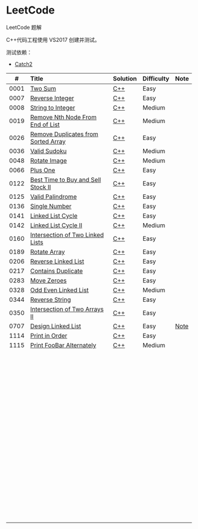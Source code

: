 # LeetCode
LeetCode 题解



C++代码工程使用 VS2017 创建并测试。



测试依赖：

- [Catch2](https://github.com/catchorg/Catch2)



|  #   | Title                                                        | Solution                                                     | Difficulty | Note                                                         |
| :--: | :----------------------------------------------------------- | :----------------------------------------------------------- | :--------- | ------------------------------------------------------------ |
| 0001 | [Two Sum](https://leetcode.com/problems/two-sum/)            | [C++](https://github.com/CPythoner/LeetCode/blob/master/0001.%20Two%20Sum/0001.%20Two%20Sum.h) | Easy       |                                                              |
| 0007 | [Reverse Integer](https://leetcode.com/problems/reverse-integer/) | [C++](https://github.com/CPythoner/LeetCode/blob/master/0007.%20Reverse%20Integer/0007.%20Reverse%20Integer.h) | Easy       |                                                              |
| 0008 | [String to Integer](<https://leetcode.com/problems/string-to-integer-atoi/>) | [C++](https://github.com/CPythoner/LeetCode/blob/master/0007.%20Reverse%20Integer/0007.%20Reverse%20Integer.h) | Medium     |                                                              |
| 0019 | [Remove Nth Node From End of List](https://leetcode.com/problems/remove-nth-node-from-end-of-list/) | [C++](https://github.com/CPythoner/LeetCode/blob/master/0019.%20Remove%20Nth%20Node%20From%20End%20of%20List/0019.%20Remove%20Nth%20Node%20From%20End%20of%20List.h) | Medium     |                                                              |
| 0026 | [Remove Duplicates from Sorted Array](https://leetcode.com/problems/remove-duplicates-from-sorted-array/) | [C++](https://github.com/CPythoner/LeetCode/blob/master/0026.%20Remove%20Duplicates%20from%20Sorted%20Array/0026.%20Remove%20Duplicates%20from%20Sorted%20Array.h) | Easy       |                                                              |
| 0036 | [Valid Sudoku](https://leetcode.com/problems/valid-sudoku/)  | [C++](https://github.com/CPythoner/LeetCode/blob/master/0036.%20Valid%20Sudoku/0036.%20Valid%20Sudoku.h) | Medium     |                                                              |
| 0048 | [Rotate Image](https://leetcode.com/problems/rotate-image/)  | [C++](https://github.com/CPythoner/LeetCode/tree/master/0048.%20Rotate%20Image) | Medium     |                                                              |
| 0066 | [Plus One](https://leetcode.com/problems/plus-one/)          | [C++](https://github.com/CPythoner/LeetCode/blob/master/0066.%20Plus%20One/0066.%20Plus%20One.h) | Easy       |                                                              |
| 0122 | [Best Time to Buy and Sell Stock II](https://leetcode.com/problems/best-time-to-buy-and-sell-stock-ii/) | [C++](https://github.com/CPythoner/LeetCode/blob/master/0122.%20Best%20Time%20to%20Buy%20and%20Sell%20Stock%20II/0122.%20Best%20Time%20to%20Buy%20and%20Sell%20Stock%20II.h) | Easy       |                                                              |
| 0125 | [Valid Palindrome](https://leetcode.com/problems/valid-palindrome/) | [C++](https://github.com/CPythoner/LeetCode/blob/master/0125.%20Valid%20Palindrome/0125.%20Valid%20Palindrome.h) | Easy       |                                                              |
| 0136 | [Single Number](https://leetcode.com/problems/single-number/) | [C++](https://github.com/CPythoner/LeetCode/blob/master/0136.%20Single%20Number/0136.%20Single%20Number.h) | Easy       |                                                              |
| 0141 | [Linked List Cycle](https://leetcode.com/problems/linked-list-cycle/) | [C++](https://github.com/CPythoner/LeetCode/blob/master/0141.%20Linked%20List%20Cycle/0141.%20Linked%20List%20Cycle.h) | Easy       |                                                              |
| 0142 | [Linked List Cycle II](https://leetcode.com/problems/linked-list-cycle-ii/) | [C++](https://github.com/CPythoner/LeetCode/blob/master/0142.%20Linked%20List%20Cycle%20II/0142.%20Linked%20List%20Cycle%20II.h) | Medium     |                                                              |
| 0160 | [Intersection of Two Linked Lists](https://leetcode.com/problems/intersection-of-two-linked-lists/) | [C++](https://github.com/CPythoner/LeetCode/blob/master/0160.%20Intersection%20of%20Two%20Linked%20Lists/0160.%20Intersection%20of%20Two%20Linked%20Lists.h) | Easy       |                                                              |
| 0189 | [Rotate Array](https://leetcode.com/problems/rotate-array/)  | [C++](https://github.com/CPythoner/LeetCode/blob/master/0189.%20Rotate%20Array/0189.%20Rotate%20Array.h) | Easy       |                                                              |
| 0206 | [Reverse Linked List](https://leetcode.com/problems/reverse-linked-list/) | [C++](https://github.com/CPythoner/LeetCode/blob/master/0206.%20Reverse%20Linked%20List/0206.%20Reverse%20Linked%20List.h) | Easy       |                                                              |
| 0217 | [Contains Duplicate](https://leetcode.com/problems/contains-duplicate/) | [C++](https://github.com/CPythoner/LeetCode/blob/master/0217.%20Contains%20Duplicate/0217.%20Contains%20Duplicate.h) | Easy       |                                                              |
| 0283 | [Move Zeroes](https://leetcode.com/problems/move-zeroes/)    | [C++](https://github.com/CPythoner/LeetCode/blob/master/0283.%20Move%20Zeroes/0283.%20Move%20Zeroes.h) | Easy       |                                                              |
| 0328 | [Odd Even Linked List](<https://leetcode.com/problems/odd-even-linked-list/>) | [C++](https://github.com/CPythoner/LeetCode/blob/master/0328.%20Odd%20Even%20Linked%20List/0328.%20Odd%20Even%20Linked%20List.h) | Medium     |                                                              |
| 0344 | [Reverse String](https://leetcode.com/problems/reverse-string/) | [C++](https://github.com/CPythoner/LeetCode/blob/master/0344.%20Reverse%20String/0344.%20Reverse%20String.h) | Easy       |                                                              |
| 0350 | [Intersection of Two Arrays II](https://leetcode.com/problems/intersection-of-two-arrays-ii/) | [C++](https://github.com/CPythoner/LeetCode/blob/master/0350.%20Intersection%20of%20Two%20Arrays%20II/0350.%20Intersection%20of%20Two%20Arrays%20II.h) | Easy       |                                                              |
| 0707 | [Design Linked List](https://leetcode.com/problems/design-linked-list/) | [C++](https://github.com/CPythoner/LeetCode/blob/master/0707.%20Design%20Linked%20List/0707.%20Design%20Linked%20List.h) | Easy       | [Note](https://github.com/CPythoner/LeetCode/tree/master/0707.%20Design%20Linked%20List/note) |
| 1114 | [Print in Order](https://leetcode.com/problems/print-in-order/) | [C++](https://github.com/CPythoner/LeetCode/blob/master/1114.%20Print%20in%20Order/1114.%20Print%20in%20Order.h) | Easy       |                                                              |
| 1115 | [Print FooBar Alternately](https://leetcode-cn.com/problems/print-foobar-alternately) | [C++](https://github.com/CPythoner/LeetCode/blob/master/1115.%20Print%20FooBar%20Alternately/1115.%20Print%20FooBar%20Alternately.h) | Medium     |                                                              |
|      |                                                              |                                                              |            |                                                              |
|      |                                                              |                                                              |            |                                                              |
|      |                                                              |                                                              |            |                                                              |
|      |                                                              |                                                              |            |                                                              |
|      |                                                              |                                                              |            |                                                              |
|      |                                                              |                                                              |            |                                                              |
|      |                                                              |                                                              |            |                                                              |
|      |                                                              |                                                              |            |                                                              |
|      |                                                              |                                                              |            |                                                              |
|      |                                                              |                                                              |            |                                                              |
|      |                                                              |                                                              |            |                                                              |
|      |                                                              |                                                              |            |                                                              |
|      |                                                              |                                                              |            |                                                              |
|      |                                                              |                                                              |            |                                                              |
|      |                                                              |                                                              |            |                                                              |
|      |                                                              |                                                              |            |                                                              |
|      |                                                              |                                                              |            |                                                              |
|      |                                                              |                                                              |            |                                                              |
|      |                                                              |                                                              |            |                                                              |
|      |                                                              |                                                              |            |                                                              |
|      |                                                              |                                                              |            |                                                              |
|      |                                                              |                                                              |            |                                                              |
|      |                                                              |                                                              |            |                                                              |
|      |                                                              |                                                              |            |                                                              |
|      |                                                              |                                                              |            |                                                              |
|      |                                                              |                                                              |            |                                                              |
|      |                                                              |                                                              |            |                                                              |
|      |                                                              |                                                              |            |                                                              |
|      |                                                              |                                                              |            |                                                              |
|      |                                                              |                                                              |            |                                                              |
|      |                                                              |                                                              |            |                                                              |
|      |                                                              |                                                              |            |                                                              |
|      |                                                              |                                                              |            |                                                              |
|      |                                                              |                                                              |            |                                                              |
|      |                                                              |                                                              |            |                                                              |
|      |                                                              |                                                              |            |                                                              |
|      |                                                              |                                                              |            |                                                              |
|      |                                                              |                                                              |            |                                                              |
|      |                                                              |                                                              |            |                                                              |
|      |                                                              |                                                              |            |                                                              |
|      |                                                              |                                                              |            |                                                              |
|      |                                                              |                                                              |            |                                                              |
|      |                                                              |                                                              |            |                                                              |
|      |                                                              |                                                              |            |                                                              |
|      |                                                              |                                                              |            |                                                              |
|      |                                                              |                                                              |            |                                                              |
|      |                                                              |                                                              |            |                                                              |
|      |                                                              |                                                              |            |                                                              |
|      |                                                              |                                                              |            |                                                              |
|      |                                                              |                                                              |            |                                                              |
|      |                                                              |                                                              |            |                                                              |
|      |                                                              |                                                              |            |                                                              |
|      |                                                              |                                                              |            |                                                              |
|      |                                                              |                                                              |            |                                                              |
|      |                                                              |                                                              |            |                                                              |
|      |                                                              |                                                              |            |                                                              |
|      |                                                              |                                                              |            |                                                              |
|      |                                                              |                                                              |            |                                                              |
|      |                                                              |                                                              |            |                                                              |
|      |                                                              |                                                              |            |                                                              |
|      |                                                              |                                                              |            |                                                              |
|      |                                                              |                                                              |            |                                                              |
|      |                                                              |                                                              |            |                                                              |
|      |                                                              |                                                              |            |                                                              |
|      |                                                              |                                                              |            |                                                              |
|      |                                                              |                                                              |            |                                                              |
|      |                                                              |                                                              |            |                                                              |
|      |                                                              |                                                              |            |                                                              |
|      |                                                              |                                                              |            |                                                              |
|      |                                                              |                                                              |            |                                                              |
|      |                                                              |                                                              |            |                                                              |
|      |                                                              |                                                              |            |                                                              |
|      |                                                              |                                                              |            |                                                              |
|      |                                                              |                                                              |            |                                                              |
|      |                                                              |                                                              |            |                                                              |
|      |                                                              |                                                              |            |                                                              |
|      |                                                              |                                                              |            |                                                              |
|      |                                                              |                                                              |            |                                                              |

